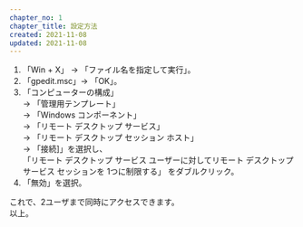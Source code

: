 ```yaml
---
chapter_no: 1
chapter_title: 設定方法
created: 2021-11-08
updated: 2021-11-08
---
```

1. 「Win + X」 -> 「ファイル名を指定して実行」。
1. 「gpedit.msc」-> 「OK」。
1. 「コンピューターの構成」   
    -> 「管理用テンプレート」  
    -> 「Windows コンポーネント」  
    -> 「リモート デスクトップ サービス」  
    -> 「リモート デスクトップ セッション ホスト」  
    -> 「接続]」を選択し、  
   「リモート デスクトップ サービス ユーザーに対してリモート デスクトップ サービス セッションを 1つに制限する」 をダブルクリック。
1. 「無効」を選択。

これで、2ユーザまで同時にアクセスできます。  
以上。
